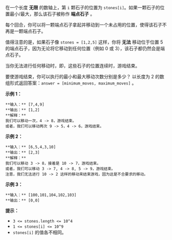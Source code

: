 在一个长度 **无限** 的数轴上，第 `i` 颗石子的位置为 `stones[i]`。如果一颗石子的位置最小/最大，那么该石子被称作 **端点石子** 。

每个回合，你可以将一颗端点石子拿起并移动到一个未占用的位置，使得该石子不再是一颗端点石子。

值得注意的是，如果石子像 `stones = [1,2,5]` 这样，你将 **无法** 移动位于位置 5 的端点石子，因为无论将它移动到任何位置（例如 0
或 3），该石子都仍然会是端点石子。

当你无法进行任何移动时，即，这些石子的位置连续时，游戏结束。

要使游戏结束，你可以执行的最小和最大移动次数分别是多少？ 以长度为 2 的数组形式返回答案：`answer = [minimum_moves,
maximum_moves]` 。

**示例 1：**

    
    
    **输入：** [7,4,9]
    **输出：** [1,2]
    **解释：**
    我们可以移动一次，4 -> 8，游戏结束。
    或者，我们可以移动两次 9 -> 5，4 -> 6，游戏结束。
    

**示例 2：**

    
    
    **输入：** [6,5,4,3,10]
    **输出：** [2,3]
    **解释：**
    我们可以移动 3 -> 8，接着是 10 -> 7，游戏结束。
    或者，我们可以移动 3 -> 7, 4 -> 8, 5 -> 9，游戏结束。
    注意，我们无法进行 10 -> 2 这样的移动来结束游戏，因为这是不合要求的移动。
    

**示例 3：**

    
    
    **输入：** [100,101,104,102,103]
    **输出：** [0,0]

**提示：**

  * `3 <= stones.length <= 10^4`
  * `1 <= stones[i] <= 10^9`
  * `stones[i]` 的值各不相同。

